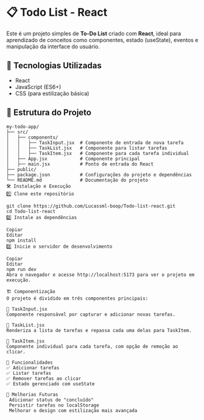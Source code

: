 # 📋 Todo List - React

Este é um projeto simples de **To-Do List** criado com **React**, ideal para aprendizado de conceitos como componentes, estado (useState), eventos e manipulação da interface do usuário.

## 🚀 Tecnologias Utilizadas

- React
- JavaScript (ES6+)
- CSS (para estilização básica)

## 📂 Estrutura do Projeto

```plaintext
my-todo-app/
├── src/
│   ├── components/
│   │   ├── TaskInput.jsx  # Componente de entrada de nova tarefa
│   │   ├── TaskList.jsx   # Componente para listar tarefas
│   │   ├── TaskItem.jsx   # Componente para cada tarefa individual
│   ├── App.jsx            # Componente principal
│   ├── main.jsx           # Ponto de entrada do React
├── public/
├── package.json           # Configurações do projeto e dependências
└── README.md              # Documentação do projeto
🛠️ Instalação e Execução
1️⃣ Clone este repositório

git clone https://github.com/Lucassml-boop/Todo-list-react.git
cd Todo-list-react
2️⃣ Instale as dependências

Copiar
Editar
npm install
3️⃣ Inicie o servidor de desenvolvimento

Copiar
Editar
npm run dev
Abra o navegador e acesse http://localhost:5173 para ver o projeto em execução.

🏗️ Componentização
O projeto é dividido em três componentes principais:

🔹 TaskInput.jsx
Componente responsável por capturar e adicionar novas tarefas.

🔹 TaskList.jsx
Renderiza a lista de tarefas e repassa cada uma delas para TaskItem.

🔹 TaskItem.jsx
Componente individual para cada tarefa, com opção de remoção ao clicar.

📌 Funcionalidades
✅ Adicionar tarefas
✅ Listar tarefas
✅ Remover tarefas ao clicar
✅ Estado gerenciado com useState

📌 Melhorias Futuras
 Adicionar status de "concluído"
 Persistir tarefas no localStorage
 Melhorar o design com estilização mais avançada
